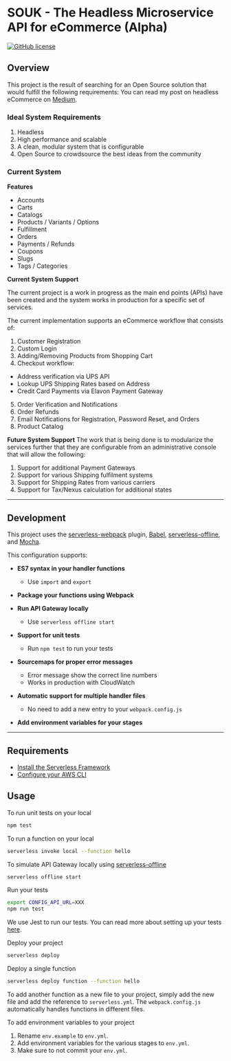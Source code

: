 # SOUK - The Headless Microservice API for eCommerce (Alpha)

[![GitHub license](https://img.shields.io/github/license/mkpace/souk)](https://github.com/mkpace/souk/blob/master/LICENSE)

## Overview
This project is the result of searching for an Open Source solution that would fulfill the following requirements:
You can read my post on headless eCommerce on [Medium](https://medium.com/@mpace/a-serverless-ecommerce-soluti-14a8407cc944?sk=64311d7dbf244f7101bb4cf20ac8f1a9).

### Ideal System Requirements
1. Headless
2. High performance and scalable
3. A clean, modular system that is configurable
4. Open Source to crowdsource the best ideas from the community

### Current System

**Features**
* Accounts
* Carts
* Catalogs
* Products / Variants / Options
* Fulfillment
* Orders
* Payments / Refunds
* Coupons
* Slugs
* Tags / Categories

**Current System Support**

The current project is a work in progress as the main end points (APIs) have been created and the system works in production for a specific set of services.

The current implementation supports an eCommerce workflow that consists of:
1. Customer Registration
2. Custom Login
3. Adding/Removing Products from Shopping Cart
4. Checkout workflow:
 * Address verification via UPS API
 * Lookup UPS Shipping Rates based on Address
 * Credit Card Payments via Elavon Payment Gateway
5. Order Verification and Notifications
6. Order Refunds
7. Email Notifications for Registration, Password Reset, and Orders
8. Product Catalog


**Future System Support**
The work that is being done is to modularize the services further that they are configurable from an administrative console that will allow the following:

1. Support for additional Payment Gateways
2. Support for various Shipping fulfilment systems
3. Support for Shipping Rates from various carriers
4. Support for Tax/Nexus calculation for additional states

---

## Development

This project uses the [serverless-webpack](https://github.com/serverless-heaven/serverless-webpack) plugin, [Babel](https://babeljs.io), [serverless-offline](https://github.com/dherault/serverless-offline), and [Mocha](https://mochajs.org/).

This configuration supports:

* __ES7 syntax in your handler functions__

    * Use `import` and `export`

* __Package your functions using Webpack__
* __Run API Gateway locally__

    * Use `serverless offline start`

* __Support for unit tests__

    * Run `npm test` to run your tests

* __Sourcemaps for proper error messages__

    * Error message show the correct line numbers
    * Works in production with CloudWatch

* __Automatic support for multiple handler files__

    * No need to add a new entry to your `webpack.config.js`
  
* __Add environment variables for your stages__

---

## Requirements

* [Install the Serverless Framework](https://serverless.com/framework/docs/providers/aws/guide/installation/)
* [Configure your AWS CLI](https://serverless.com/framework/docs/providers/aws/guide/credentials/)

## Usage

To run unit tests on your local

``` bash
npm test
```

To run a function on your local

``` bash
serverless invoke local --function hello
```

To simulate API Gateway locally using [serverless-offline](https://github.com/dherault/serverless-offline)

``` bash
serverless offline start
```

Run your tests

``` bash
export CONFIG_API_URL=XXX
npm run test
```

We use Jest to run our tests. You can read more about setting up your tests [here](https://facebook.github.io/jest/docs/en/getting-started.html#content).

Deploy your project

``` bash
serverless deploy
```

Deploy a single function

``` bash
serverless deploy function --function hello
```

To add another function as a new file to your project, simply add the new file and add the reference to `serverless.yml`. The `webpack.config.js` automatically handles functions in different files.

To add environment variables to your project

1. Rename `env.example` to `env.yml`.
2. Add environment variables for the various stages to `env.yml`.
3. Make sure to not commit your `env.yml`.

